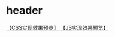 # header

[【CSS实现效果预览】](https://baoyuzhang.github.io/JD.COM/module/header/header_css.html)
[【JS实现效果预览】](https://baoyuzhang.github.io/JD.COM/module/header/header_js.html)
